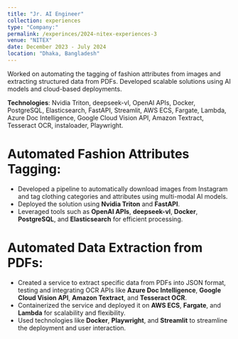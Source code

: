 ```yaml
---
title: "Jr. AI Engineer"
collection: experiences
type: "Company:"
permalink: /experinces/2024-nitex-experiences-3
venue: "NITEX"
date: December 2023 - July 2024
location: "Dhaka, Bangladesh"
---
```


Worked on automating the tagging of fashion attributes from images and extracting structured data from PDFs. Developed scalable solutions using AI models and cloud-based deployments.


**Technologies**: Nvidia Triton, deepseek-vl, OpenAI APIs, Docker, PostgreSQL, Elasticsearch, FastAPI, Streamlit, AWS ECS, Fargate, Lambda, Azure Doc Intelligence, Google Cloud Vision API, Amazon Textract, Tesseract OCR, instaloader, Playwright.

Automated Fashion Attributes Tagging:
======
  - Developed a pipeline to automatically download images from Instagram and tag clothing categories and attributes using multi-modal AI models.
  - Deployed the solution using **Nvidia Triton** and **FastAPI**.
  - Leveraged tools such as **OpenAI APIs**, **deepseek-vl**, **Docker**, **PostgreSQL**, and **Elasticsearch** for efficient processing.

Automated Data Extraction from PDFs:
======
  - Created a service to extract specific data from PDFs into JSON format, testing and integrating OCR APIs like **Azure Doc Intelligence**, **Google Cloud Vision API**, **Amazon Textract**, and **Tesseract OCR**.
  - Containerized the service and deployed it on **AWS ECS**, **Fargate**, and **Lambda** for scalability and flexibility.
  - Used technologies like **Docker**, **Playwright**, and **Streamlit** to streamline the deployment and user interaction.
